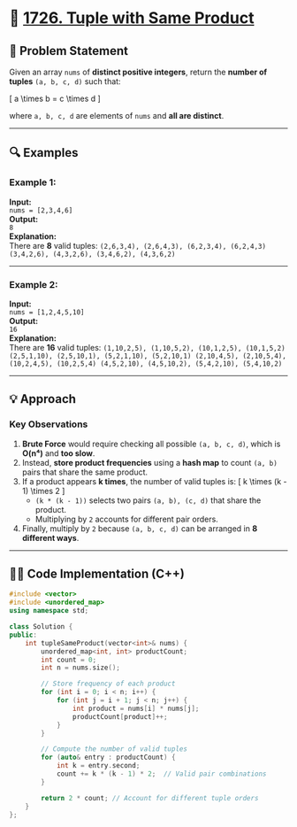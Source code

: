 # 🚀 [1726. Tuple with Same Product](https://leetcode.com/problems/tuple-with-same-product/)

## 📜 Problem Statement

Given an array `nums` of **distinct positive integers**, return the **number of tuples** `(a, b, c, d)` such that:

\[
a \times b = c \times d
\]

where `a, b, c, d` are elements of `nums` and **all are distinct**.

---

## 🔍 Examples

### Example 1:
**Input:**  
`nums = [2,3,4,6]`  
**Output:**  
`8`  
**Explanation:**  
There are **8** valid tuples:
`(2,6,3,4), (2,6,4,3), (6,2,3,4), (6,2,4,3) (3,4,2,6), (4,3,2,6), (3,4,6,2), (4,3,6,2)`

---

### Example 2:
**Input:**  
`nums = [1,2,4,5,10]`  
**Output:**  
`16`  
**Explanation:**  
There are **16** valid tuples:
`(1,10,2,5), (1,10,5,2), (10,1,2,5), (10,1,5,2) (2,5,1,10), (2,5,10,1), (5,2,1,10), (5,2,10,1) (2,10,4,5), (2,10,5,4), (10,2,4,5), (10,2,5,4) (4,5,2,10), (4,5,10,2), (5,4,2,10), (5,4,10,2)`


---

## 💡 Approach

### **Key Observations**
1. **Brute Force** would require checking all possible `(a, b, c, d)`, which is **O(n⁴)** and **too slow**.
2. Instead, **store product frequencies** using a **hash map** to count `(a, b)` pairs that share the same product.
3. If a product appears **k times**, the number of valid tuples is:
   \[
   k \times (k - 1) \times 2
   \]
   - `(k * (k - 1))` selects two pairs `(a, b), (c, d)` that share the product.
   - Multiplying by `2` accounts for different pair orders.
4. Finally, multiply by `2` because `(a, b, c, d)` can be arranged in **8 different ways**.

---

## 👨‍💻 Code Implementation (C++)

```cpp
#include <vector>
#include <unordered_map>
using namespace std;

class Solution {
public:
    int tupleSameProduct(vector<int>& nums) {
        unordered_map<int, int> productCount;
        int count = 0;
        int n = nums.size();

        // Store frequency of each product
        for (int i = 0; i < n; i++) {
            for (int j = i + 1; j < n; j++) {
                int product = nums[i] * nums[j];
                productCount[product]++;
            }
        }

        // Compute the number of valid tuples
        for (auto& entry : productCount) {
            int k = entry.second;
            count += k * (k - 1) * 2;  // Valid pair combinations
        }

        return 2 * count; // Account for different tuple orders
    }
};



